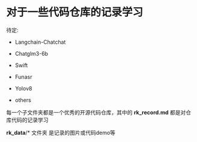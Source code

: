 # 对于一些代码仓库的记录学习

待定:

- Langchain-Chatchat

- Chatglm3-6b

- Swift

- Funasr

- Yolov8

- others

每一个子文件夹都是一个优秀的开源代码仓库，其中的 **rk_record.md** 都是对仓库代码的记录学习

**rk_data**/* 文件夹 是记录的图片或代码demo等
